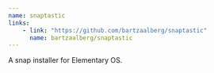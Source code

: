 ```yaml
---
name: snaptastic
links: 
    - link: "https://github.com/bartzaalberg/snaptastic"
      name: bartzaalberg/snaptastic
---
```

<p>A snap installer for Elementary OS.</p>
